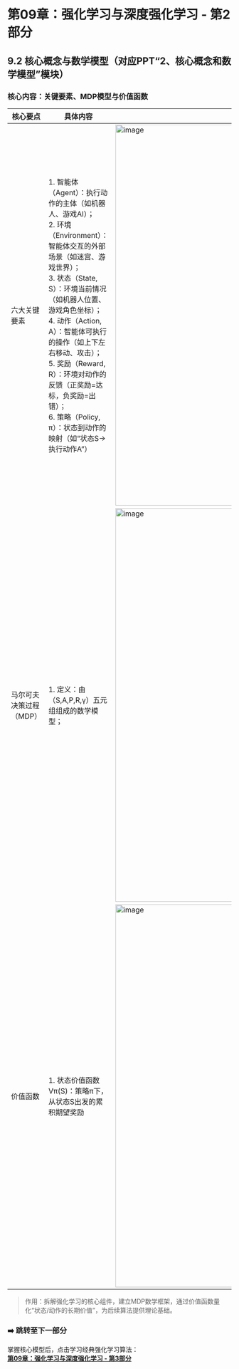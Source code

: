 # 第09章：强化学习与深度强化学习 - 第2部分
## 9.2 核心概念与数学模型（对应PPT“2、核心概念和数学模型”模块）  
### 核心内容：关键要素、MDP模型与价值函数  
| 核心要点       | 具体内容                                                                 | 图示文字解释（匹配PPT，按模块内子图示定位）                          |
|----------------|--------------------------------------------------------------------------|-------------------------------------------------------|
| 六大关键要素   | 1. 智能体（Agent）：执行动作的主体（如机器人、游戏AI）；<br>2. 环境（Environment）：智能体交互的外部场景（如迷宫、游戏世界）；<br>3. 状态（State, S）：环境当前情况（如机器人位置、游戏角色坐标）；<br>4. 动作（Action, A）：智能体可执行的操作（如上下左右移动、攻击）；<br>5. 奖励（Reward, R）：环境对动作的反馈（正奖励=达标，负奖励=出错）；<br>6. 策略（Policy, π）：状态到动作的映射（如“状态S→执行动作A”） |<img width="1729" height="856" alt="image" src="https://github.com/user-attachments/assets/a1101053-bd1f-44b5-81f0-7e215071de97" />|
| 马尔可夫决策过程（MDP） | 1. 定义：由（S,A,P,R,γ）五元组组成的数学模型；|<img width="1403" height="884" alt="image" src="https://github.com/user-attachments/assets/15ddaa6f-4f92-4ae9-be6f-b84bbecfedb7" /> |
| 价值函数       | 1. 状态价值函数Vπ(S)：策略π下，从状态S出发的累积期望奖励 |<img width="1722" height="860" alt="image" src="https://github.com/user-attachments/assets/0f3c097a-5b93-46ad-8456-e2f8ac070e73" />|

> 作用：拆解强化学习的核心组件，建立MDP数学框架，通过价值函数量化“状态/动作的长期价值”，为后续算法提供理论基础。  

### ➡️ 跳转至下一部分  
掌握核心模型后，点击学习经典强化学习算法：  
**[第09章：强化学习与深度强化学习 - 第3部分](chter03.md)**

